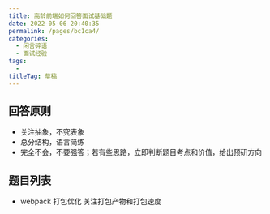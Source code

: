 ```yaml
---
title: 高龄前端如何回答面试基础题
date: 2022-05-06 20:40:35
permalink: /pages/bc1ca4/
categories: 
  - 闲言碎语
  - 面试经验
tags: 
  - 
titleTag: 草稿
---
```


## 回答原则
- 关注抽象，不究表象
- 总分结构，语言简练
- 完全不会，不要强答；若有些思路，立即判断题目考点和价值，给出预研方向

## 题目列表

- webpack 打包优化
关注打包产物和打包速度
